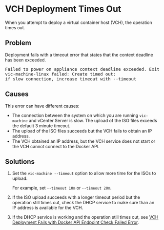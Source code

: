 # VCH Deployment Times Out #

When you attempt to deploy a virtual container host (VCH), the operation times out.

## Problem ##
Deployment fails with a timeout error that states that the context deadline has been exceeded. 

<pre>Failed to power on appliance context deadline exceeded. Exiting...
vic-machine-linux failed: Create timed out: 
if slow connection, increase timeout with --timeout</pre>

## Causes ##

This error can have different causes:

- The connection between the system on which you are running `vic-machine` and vCenter Server is slow. The upload of the ISO files exceeds the default 3 minute timeout.
- The upload of the ISO files succeeds but the VCH fails to obtain an IP address.
- The VCH obtained an IP address, but the VCH service does not start or the VCH cannot connect to the Docker API.

## Solutions ##

1. Set the `vic-machine --timeout` option to allow more time for the ISOs to upload. 

    For example, set `--timeout 10m` or `--timeout 20m`. 

2. If the ISO upload succeeds with a longer timeout period but the operation still times out, check the DHCP service to make sure than an IP address is available for the VCH.
3. If the DHCP service is working and the operation still times out, see [VCH Deployment Fails with Docker API Endpoint Check Failed Error](ts_docker_api_check_error.md).  